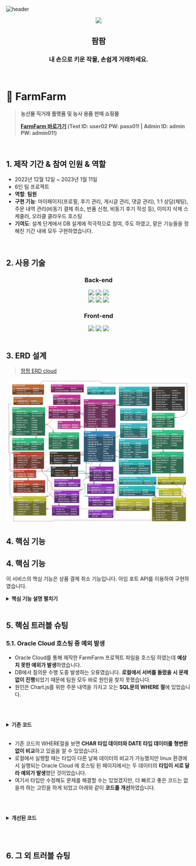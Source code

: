 ![header](https://capsule-render.vercel.app/api?type=Slice&color=auto&height=150&section=header)

<div align="center">
<img width="20%" src="https://user-images.githubusercontent.com/110653581/211257489-34757022-4c71-443f-afe7-94d240788288.png" />
<h2>팜팜</h2>
<h3>내 손으로 키운 작물, 손쉽게 거래하세요.</h3>
</div>
  <br>



# :pushpin: FarmFarm
> **농산물 직거래 플랫폼 및 농사 용품 판매 쇼핑몰**
> 
> **[FarmFarm 바로가기](http://129.154.53.250:8080) (Test ID: user02 PW: pass01! | Admin ID: admin PW: admin01!)**

</br>

## 1. 제작 기간 & 참여 인원 & 역할
- 2022년 12월 12일 ~ 2023년 1월 11일
- 6인 팀 프로젝트
- **역할**: **팀원**
- **구현 기능**: 마이페이지(프로필, 후기 관리, 게시글 관리, 댓글 관리), 1:1 상담(채팅), 주문 내역 관리(비동기 결제 취소, 반품 신청, 비동기 후기 작성 등), 이미지 삭제 스케줄러, 오라클 클라우드 호스팅
- **기여도**: 설계 단계에서 DB 설계에 적극적으로 참여, 주도 하였고, 맡은 기능들을 정해진 기간 내에 모두 구현하였습니다.  


</br>

## 2. 사용 기술

<div align="center">
  
### **Back-end**
<img src="https://img.shields.io/badge/Java11-007396?style=for-the-badge&logo=java&logoColor=white"> 
  <img src="https://img.shields.io/badge/Spring5.3.14-6DB33F?style=for-the-badge&logo=spring&logoColor=white">
  <img src="https://img.shields.io/badge/Oracle21C-F80000?style=for-the-badge&logo=oracle&logoColor=white">
  <br>
  <img src="https://img.shields.io/badge/Apache Tomcat9.0-F8DC75?style=for-the-badge&logo=apachetomcat&logoColor=white">
    <img src="https://img.shields.io/badge/Apache Maven-C71A36?style=for-the-badge&logo=ApacheMaven&logoColor=white">
    <img src="https://img.shields.io/badge/Spring Sequrity-6DB33F?style=for-the-badge&logo=SpringSecurity&logoColor=white">

### **Front-end**
  <img src="https://img.shields.io/badge/html5-E34F26?style=for-the-badge&logo=html5&logoColor=white"> 
  <img src="https://img.shields.io/badge/css-1572B6?style=for-the-badge&logo=css3&logoColor=white"> 
  <img src="https://img.shields.io/badge/javascript-F7DF1E?style=for-the-badge&logo=javascript&logoColor=black"> 

</div>

</br>

## 3. ERD 설계
> [팜팜 ERD cloud ](https://www.erdcloud.com/d/xpKBdcyyrs6Ef2k9F)
<img src="/FarmFarm ERD-min.png" />


## 4. 핵심 기능
## 4. 핵심 기능

이 서비스의 핵심 기능은 상품 결제 취소 기능입니다. 아임 포트 API를 이용하여 구현하였습니다.



<details>
<summary><b>핵심 기능 설명 펼치기</b></summary>
<div markdown="1">


### 4.1. 전체 흐름

<img src="/spring.png">

### 4.2. 사용자 요청

- 사용자는 주문 내역에서 아직 배송 되지 않은 상품에 대해서 결제 취소를 요청할 수 있습니다.
- 사용자가 결제 취소 버튼을 클릭하면 결제 취소 요청이 컨트롤러로 전송됩니다.



### 4.3. Controller

~~~java
	/** 주문 취소
	 * @param orderNo
	 * @return result
	 * @throws IOException
	 */
	@GetMapping("/order/cancel")
	@ResponseBody
	public int orderCancel(int orderNo) throws IOException {
				
//		IMP_UID가 담긴 주문 정보 조회
		Order order = service.selectImpUid(orderNo);
		
        // 아임 포트에서 token 얻어오기
		String token = service.getToken();
		System.out.println(token);
		
//		imp_uid 이용해서 환불 요청하기
		int result = service.paymentCancel(token, order);
		
        // 환불 성공 시 DB에 취소 내역 저장
		if(result > 0) {
			result = service.orderCancel(orderNo);
		}
		return result;
	}
	
~~~

- **요청 처리** 

  - Controller에서는 요청을 화면 단에서 넘어온 요청을 받고, Service 계층에 로직 처리를 위임합니다.

- **결과 응답**

  - 취소 결과가 Insert 되면 1, 실패 시 0을 반환합니다.

  

### 4.4. Service

~~~java
	/* 결제 토큰 얻어오기 */
	@SuppressWarnings("unchecked")
	@Override
	public String getToken() throws IOException {

		// 아임포트에 imp_key와 imp_secret을 담은 요청 전송
		headers.setContentType(MediaType.APPLICATION_JSON);
		JSONObject body = new JSONObject();
		body.put("imp_key", "아임포트에서 제공하는 imp_key");
		body.put("imp_secret", "아임포트에서 제공하는 RESTAPI 번호");
		
		String token = null;

		try {
			// 요청 성공 시 ImpToken 객체에 res 데이터를 담음
			HttpEntity<JSONObject> entity = new HttpEntity<>(body , headers);
			ImpToken impToken = restTemplate.postForObject("https://api.iamport.kr/users/getToken", entity, ImpToken.class);
			
			// ImpToken 객체에서 token 정보만 가져오기
			token = impToken.getResponse().get("access_token").toString();
			
		} catch (Exception e) {
			e.printStackTrace();
			System.out.println("getTokenError");
		} finally {
			headers.clear();
			body.clear();
		}
		
		return token;
	}
	
~~~



- 아임 포트에서 토큰 얻어오기

  - 아임 포트 측에 요청 정보를 전송하여 결제 취소를 위한 토큰을 얻어옵니다.

  

~~~java
	/** 아임포트에 환불 요청
	 * @throws IOException 
	 *
	 */
	@SuppressWarnings("unchecked")
	@Override
	public int paymentCancel(String token, Order order) throws IOException {
		
		// 주문 취소 정보를 담은 요청 전송
		headers.setContentType(MediaType.APPLICATION_JSON);
		headers.add("Authorization", token);
		JSONObject body = new JSONObject();
		body.put("reason", "주문 취소");
		body.put("imp_uid", order.getImpUid());
		body.put("amount", order.getOrderPrice());
		body.put("checksum", order.getOrderPrice());
		
		try {
			HttpEntity<JSONObject> entity = new HttpEntity<>(body , headers);
			ImpToken impToken = restTemplate.postForObject("https://api.iamport.kr/payments/cancel", entity, ImpToken.class);
			
			System.out.println(impToken.toString());
			return 1;
				
		} catch (Exception e) {
			e.printStackTrace();
			System.out.println("getBuyerInfo Error");
			
			throw new RuntimeException("환불 실패");
		}
		
		
	}
~~~



- 아임 포트에 결제 취소 요청
  - 아임 포트에서 요구하는 결제 취소 정보가 담긴 요청을 전송합니다.
  - 요청 성공 시 결제 취소 정보가 담긴 데이터를 미리 만들어둔 객체에 담아주고 console에 출력해주었습니다.
  - 결제 취소가 성공하면 1을 반환하고 Repository 계층에서 DB에 취소 정보를 저장합니다.


### 4.5. Repository

~~~java
	/** 주문 취소
	 * @param orderNo
	 * @return
	 */
	public int orderCancel(int orderNo) {
		// 주문 내역에 취소 정보 업데이트
		int result = sqlSession.update("orderMapper.orderCancel", orderNo);
		
		if(result > 0) {
			// 취소할 주문의 상품 목록 조회
			List<Product> productList = sqlSession.selectList("orderMapper.cancelProductList", orderNo);
			
			// 취소한 모든 상품에 대한 취소 내역 추가
			for(Product p : productList) {
				sqlSession.insert("orderMapper.cancelHistory", p);
			}
		}
		return result;
	}
~~~



- **취소 내역 저장** :pushpin: 
  - 취소가 완료된 주문에 대하여 주문 상태를 '주문 취소'로 수정합니다.
- **주문 상품 목록 조회**
  - 취소한 주문의 상품 내역을 모두 조회해옵니다.
- **취소 내역 추가**
  - 취소한 주문의 모든 상품에 대해 주문 취소 내역을 추가합니다.
  - 트리거를 이용하여 자동으로 취소된 상품의 재고가 복귀됩니다.

</div>
</details>



</br>

## 5. 핵심 트러블 슈팅

### 5.1. Oracle Cloud 호스팅 중 예외 발생

- Oracle Cloud를 통해 제작한 FarmFarm 프로젝트 파일을 호스팅 하였는데 **예상치 못한 예외가 발생**하였습니다.
- DB에서 질의문 수행 도중 발생하는 오류였습니다. **로컬에서 서버를 돌렸을 시 문제없이 진행**되었기 때문에 팀원 모두 바로 원인을 찾지 못했습니다.
- 원인은 Chart.js를 위한 주문 내역을 가지고 오는 **SQL문의 WHERE 절**에 있었습니다.

</br></br>

<details>
<summary><b>기존 코드</b></summary>
<div markdown="1">

~~~xml
  <select id="selectOrderGraph" resultMap="graph_rm">
	  SELECT TO_CHAR(b.OD, 'MM-DD') AS ORDER_DATE
	    	 , NVL(SUM(a.cnt), 0) AS ORDER_COUNT
		FROM ( SELECT TO_CHAR(ORDER_DATE, 'YYYY-MM-DD') AS ORDER_DATE
		              ,COUNT(*) cnt
		        FROM "ORDER"
		        WHERE ORDER_DATE BETWEEN SYSDATE-31
		                             AND SYSDATE
		        GROUP BY ORDER_DATE
		        ) a
		      , (SELECT (TO_DATE(SYSDATE-30,'YY-MM-DD') + LEVEL) AS OD
				FROM dual 
				<![CDATA[CONNECT BY LEVEL <= 31]]>) b
		WHERE b.OD = a.ORDER_DATE(+)
		GROUP BY b.OD
		ORDER BY b.OD
  </select>
~~~

</div>
</details>

</br>

- 기존 코드의 WHERE절을 보면 **CHAR 타입 데이터와 DATE 타입 데이터를 형변환 없이 비교**하고 있음을 알 수 있었습니다.
- 로컬에서 실행할 때는 타입이 다른 날짜 데이터의 비교가 가능했지만 linux 환경에서 실행되는 Oracle Cloud 에 호스팅 된 페이지에서는 두 데이터의 **타입이 서로 달라 예외가 발생**했던 것이었습니다.
- 여기서 타입만 수정해도 문제를 해결할 수는 있었겠지만, 더 빠르고 좋은 코드는 없을까 하는 고민을 하게 되었고 아래와 같이 **코드를 개선**하였습니다.

</br></br>

<details>
<summary><b>개선된 코드</b></summary>
<div markdown="1">

~~~xml
  <select id="selectOrderGraph" resultMap="graph_rm">
	  <![CDATA[
		SELECT ORDER_DATE, 
            (SELECT COUNT(*) 
            FROM "ORDER" o 
            WHERE TO_CHAR(o.ORDER_DATE , 'YYYY-MM-DD') = a.ORDER_DATE) ORDER_COUNT
	 	FROM (SELECT TO_CHAR(SYSDATE - 31 + LEVEL, 'YYYY-MM-DD') ORDER_DATE 
		FROM DUAL CONNECT BY LEVEL <=31) a]]>
  </select>
~~~

</div>
</details>



</br></br>

## 6. 그 외 트러블 슈팅

    
</br>

